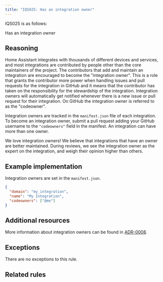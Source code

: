 ```yaml
---
title: "IQS025: Has an integration owner"
---
```


IQS025 is as follows:

Has an integration owner

## Reasoning

Home Assistant integrates with thousands of different devices and services, and most integrations are contributed by people other than the core maintainers of the project.
The contributors that add and maintain an integration are encouraged to become the "integration owner".
This is a role that grants the contributor more power when handling issues and pull requests for the integration in GitHub and it means that the contributor has taken on the responsibility for the stewardship of the integration.
Integration owners will automatically get notified whenever there is a new issue or pull request for their integration.
On GitHub the integration owner is referred to as the "codeowner".

Integration owners are tracked in the `manifest.json` file of each integration.
To become an integration owner, submit a pull request adding your GitHub username to the `"codeowners"` field in the manifest.
An integration can have more than one owner.

We love integration owners!
We believe that integrations that have an owner are better maintained.
During reviews, we see the integration owner as the expert on the integration, and weigh their opinion higher than others.

## Example implementation

Integration owners are set in the `manifest.json`.

```json
{
  "domain": "my_integration",
  "name": "My Integration",
  "codeowners": ["@me"]
}
```

## Additional resources

More information about integration owners can be found in [ADR-0008](https://github.com/home-assistant/architecture/blob/master/adr/0008-code-owners.md).

## Exceptions

There are no exceptions to this rule.

## Related rules

